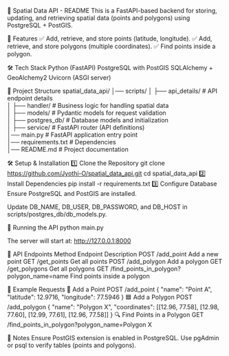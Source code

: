 📌 Spatial Data API - README
This is a FastAPI-based backend for storing, updating, and retrieving spatial data (points and polygons) using PostgreSQL + PostGIS.

🚀 Features
✅ Add, retrieve, and store points (latitude, longitude).
✅ Add, retrieve, and store polygons (multiple coordinates).
✅ Find points inside a polygon.

🛠️ Tech Stack
Python (FastAPI)
PostgreSQL with PostGIS
SQLAlchemy + GeoAlchemy2
Uvicorn (ASGI server)

📂 Project Structure
spatial_data_api/
│── scripts/
│   ├── api_details/       # API endpoint details  
│   ├── handler/           # Business logic for handling spatial data  
│   ├── models/            # Pydantic models for request validation  
│   ├── postgres_db/       # Database models and initialization  
│   ├── service/           # FastAPI router (API definitions)  
│── main.py                # FastAPI application entry point  
│── requirements.txt       # Dependencies  
│── README.md              # Project documentation 

🛠️ Setup & Installation
1️⃣ Clone the Repository
git clone https://github.com/Jyothi-O/spatial_data_api.git
cd spatial_data_api
2️⃣ Install Dependencies
pip install -r requirements.txt
3️⃣ Configure Database
Ensure PostgreSQL and PostGIS are installed.

Update DB_NAME, DB_USER, DB_PASSWORD, and DB_HOST in scripts/postgres_db/db_models.py.

🚀 Running the API
python main.py

The server will start at: http://127.0.0.1:8000

📌 API Endpoints
Method	Endpoint	Description
POST	/add_point	Add a new point
GET	/get_points	Get all points
POST	/add_polygon	Add a polygon
GET	/get_polygons	Get all polygons
GET	/find_points_in_polygon?polygon_name=name	Find points inside a polygon


📄 Example Requests
📍 Add a Point
POST /add_point
{
  "name": "Point A",
  "latitude": 12.9716,
  "longitude": 77.5946
}
🟦 Add a Polygon
POST /add_polygon
{
  "name": "Polygon X",
  "coordinates": [[12.96, 77.58], [12.98, 77.60], [12.99, 77.61], [12.96, 77.58]]
}
🔍 Find Points in a Polygon
GET /find_points_in_polygon?polygon_name=Polygon X

📌 Notes
Ensure PostGIS extension is enabled in PostgreSQL.
Use pgAdmin or psql to verify tables (points and polygons).

